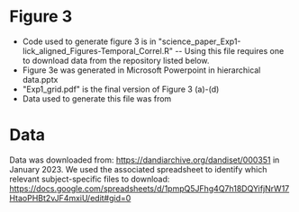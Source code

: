 # Figure 3
- Code used to generate figure 3 is in "science_paper_Exp1-lick_aligned_Figures-Temporal_Correl.R"  -- Using this file requires one to download data from the repository listed below.
- Figure 3e was generated in Microsoft Powerpoint in hierarchical data.pptx
- "Exp1_grid.pdf" is the final version of Figure 3 (a)-(d)
- Data used to generate this file was from


# Data
Data was downloaded from: https://dandiarchive.org/dandiset/000351 in January 2023. 
We used the associated spreadsheet to identify which relevant subject-specific files to download: https://docs.google.com/spreadsheets/d/1pmpQ5JFhg4Q7h18DQYifjNrW17HtaoPHBt2vJF4mxiU/edit#gid=0
